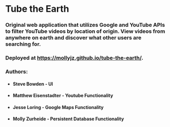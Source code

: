 # Tube the Earth

### Original web application that utilizes Google and YouTube APIs to filter YouTube videos by location of origin. View videos from anywhere on earth and discover what other users are searching for.

### Deployed at https://mollyjz.github.io/tube-the-earth/.

### Authors:
* #### Steve Bowden - UI
* #### Matthew Eisenstadter - Youtube Functionality
* #### Jesse Loring - Google Maps Functionality
* #### Molly Zurheide - Persistent Database Functionality
